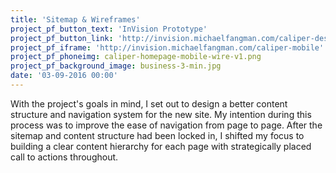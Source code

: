 ```yaml
---
title: 'Sitemap & Wireframes'
project_pf_button_text: 'InVision Prototype'
project_pf_button_link: 'http://invision.michaelfangman.com/caliper-desktop'
project_pf_iframe: 'http://invision.michaelfangman.com/caliper-mobile'
project_pf_phoneimg: caliper-homepage-mobile-wire-v1.png
project_pf_background_image: business-3-min.jpg
date: '03-09-2016 00:00'
---
```


With the project's goals in mind, I set out to design a better content structure and navigation system for the new site. My intention during this process was to improve the ease of navigation from page to page. After the sitemap and content structure had been locked in, I shifted my focus to building a clear content hierarchy for each page with strategically placed call to actions throughout.